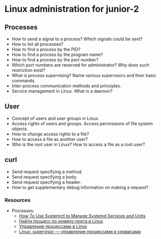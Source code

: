 # Linux administration for junior-2

## Processes

* How to send a signal to a process? Which signals could be sent?
* How to list all processes?
* How to find a process by the PID?
* How to find a process by the program name?
* How to find a process by the port number?
* Which port numbers are reserved for administrator? Why does such restriction exist?
* What is process supervising? Name various supervisors and their basic commands.
* Inter-process communication methods and principles.
* Service management in Linux. What is a daemon?

## User

* Concept of users and user groups in Linux.
* Access rights of users and groups. Access permissions of file system objects.
* How to change access rights to a file?
* How to access a file as another user?
* Who is the root user in Linux? How to access a file as a root user?

## curl

* Send request specifying a method.
* Send request specifying a body.
* Send request specifying a header.
* How to get supplementary debug information on making a request?

### Resources

* Processes:
  * [How To Use Systemctl to Manage Systemd Services and Units](https://www.digitalocean.com/community/tutorials/how-to-use-systemctl-to-manage-systemd-services-and-units)
  * [Найти процесс по номеру порта в Linux](https://rav.pw/linux-get-process-by-port/)
  * [Управление процессами в Linux](http://www.opennet.ru/docs/RUS/lnx_process/process2.html)
  * [Linux: supervisor — управление процессами и сервисами](https://rtfm.co.ua/linux-supervisor-upravlenie-processami-i-servisami/)